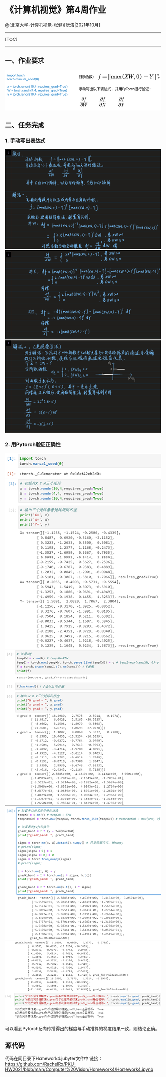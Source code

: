 # 《计算机视觉》第4周作业
@(北京大学-计算机视觉-张健)[阮洁|2021年10月]

------------------
[TOC]

------------

## 一、作业要求
![Alt text](./1634566415913.png)


##  二、任务完成
### 1. 手动写出表达式
![Alt text](./f7e5bd4b6a91fa09ed3728358776203.jpg)
![Alt text](./522384b8a3c39d8de990df8bac04ab3.jpg)
![Alt text](./f41ebc2e1dd29bf77c5a30df08ad8c7.jpg)
### 2. 用Pytorch验证正确性
![Alt text](./1634567681021.png)
![Alt text](./1634567708510.png)
![Alt text](./1634567737791.png)
![Alt text](./1634567922872.png)
![Alt text](./1634567948701.png)

可以看到Pytorch反向传播得出的梯度与手动推算的梯度结果一致，则结论正确。
## 源代码
代码在同目录下Homework4.jubyter文件中
链接：https://github.com/RachelRx/PKU-HW2021/blob/main/Computer%20Vision/Homework4/Homework4.ipynb
